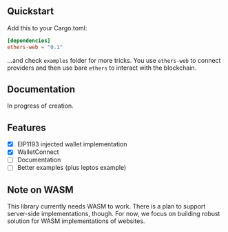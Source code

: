 ## Quickstart

Add this to your Cargo.toml:

```toml
[dependencies]
ethers-web = "0.1"
```

...and check `examples` folder for more tricks.
You use `ethers-web` to connect providers and then use bare `ethers` to interact with the blockchain.

## Documentation

In progress of creation.

## Features

- [X] EIP1193 injected wallet implementation
- [X] WalletConnect
- [ ] Documentation
- [ ] Better examples (plus leptos example)

## Note on WASM

This library currently needs WASM to work. There is a plan to support server-side implementations, though. For now, we focus on building robust solution for WASM implementations of websites.
